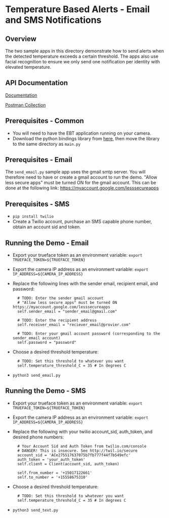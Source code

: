 # Temperature Based Alerts - Email and SMS Notifications

## Overview
The two sample apps in this directory demonstrate how to send alerts when the detected temperature exceeds a certain threshold.
The apps also use facial recognition to ensure we only send one notification per identity with elevated temperature.

## API Documentation
[Documentation](https://docs.trueface.ai/elevated-body-temperature-access-control/ebt-installation-guide-getting-started-and-developer-api-v2)

[Postman Collection](https://docs.trueface.ai/elevated-body-temperature-access-control/ebt-postman-collection)

## Prerequisites - Common
- You will need to have the EBT application running on your camera.
- Download the python bindings library from [here](https://reference.trueface.ai/cpp/dev/latest/index.html#x86-64-python-bindings), then move the library to the same directory as `main.py`

## Prerequisites - Email
The `send_email.py` sample app uses the gmail smtp server. You will therefore need to have or create a gmail account to run the demo.
"Allow less secure apps" must be turned ON for the gmail account. This can be done at the following link: https://myaccount.google.com/lesssecureapps

## Prerequisites - SMS
- `pip install twilio`
- Create a Twilio account, purchase an SMS capable phone number, obtain an account sid and token.


## Running the Demo - Email
- Export your trueface token as an environment variable: `export TRUEFACE_TOKEN=${TRUEFACE_TOKEN}`
- Export the camera IP address as an environment variable: `export IP_ADDRESS=${CAMERA_IP_ADDRESS}`
- Replace the following lines with the sender email, recipient email, and password:
     
        # TODO: Enter the sender gmail account
        # "Allow less secure apps" must be turned ON https://myaccount.google.com/lesssecureapps
        self.sender_email = "sender_email@gmail.com"

        # TODO: Enter the recipient address
        self.receiver_email = "reciever_email@provier.com"

        # TODO: Enter your gmail account password (corresponding to the sender_email account)
        self.password = "password"

- Choose a desired threshold temperature:
        
        # TODO: Set this threshold to whatever you want
        self.temperature_threshold_C = 35 # In degrees C

- `python3 send_email.py`

## Running the Demo - SMS
- Export your trueface token as an environment variable: `export TRUEFACE_TOKEN=${TRUEFACE_TOKEN}`
- Export the camera IP address as an environment variable: `export IP_ADDRESS=${CAMERA_IP_ADDRESS}`
- Replace the following with your twilio account_sid, auth_token, and desired phone numbers:

        # Your Account Sid and Auth Token from twilio.com/console
        # DANGER! This is insecure. See http://twil.io/secure
        account_sid = 'ACe275517637075b7fb777f44f7b549efc'
        auth_token = 'your_auth_token'
        self.client = Client(account_sid, auth_token)

        self.from_number = '+15017122661'
        self.to_number = '+15558675310'


- Choose a desired threshold temperature:
        
        # TODO: Set this threshold to whatever you want
        self.temperature_threshold_C = 35 # In degrees C

- `python3 send_text.py`
